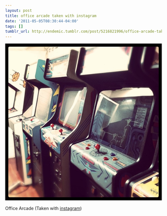```yaml
---
layout: post
title: office arcade taken with instagram
date: '2011-05-05T08:30:44-04:00'
tags: []
tumblr_url: http://endemic.tumblr.com/post/5216821996/office-arcade-taken-with-instagram
---
```

 ![](/tumblr_files/tumblr_lkq2r82L2N1qz9neko1_1280.jpg)  

Office Arcade (Taken with [instagram](http://instagr.am))

